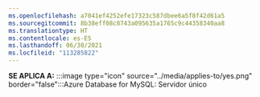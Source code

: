 ```yaml
---
ms.openlocfilehash: a7041ef4252efe17323c587dbee6a5f8f42d61a5
ms.sourcegitcommit: 8b38eff08c8743a095635a1765c9c44358340aa8
ms.translationtype: HT
ms.contentlocale: es-ES
ms.lasthandoff: 06/30/2021
ms.locfileid: "113285822"
---
```

<Token>**SE APLICA A:** :::image type="icon" source="../media/applies-to/yes.png" border="false":::Azure Database for MySQL: Servidor único </Token>